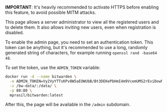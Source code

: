 **IMPORTANT**: It's heavily recommended to activate HTTPS before enabling this feature, to avoid possible MITM attacks.

This page allows a server administrator to view all the registered users and to delete them. It also allows inviting new users, even when registration is disabled.

To enable the admin page, you need to set an authentication token. This token can be anything, but it's recommended to use a long, randomly generated string of characters, for example running `openssl rand -base64 48`.

To set the token, use the `ADMIN_TOKEN` variable:

```sh
docker run -d --name bitwarden \
  -e ADMIN_TOKEN=Vy2VyYTTsKPv8W5aEOWUbB/Bt3DEKePbHmI4m9VcemUMS2rEviDowNAFqYi1xjmp \
  -v /bw-data/:/data/ \
  -p 80:80 \
  mprasil/bitwarden:latest
```

After this, the page will be available in the `/admin` subdomain.